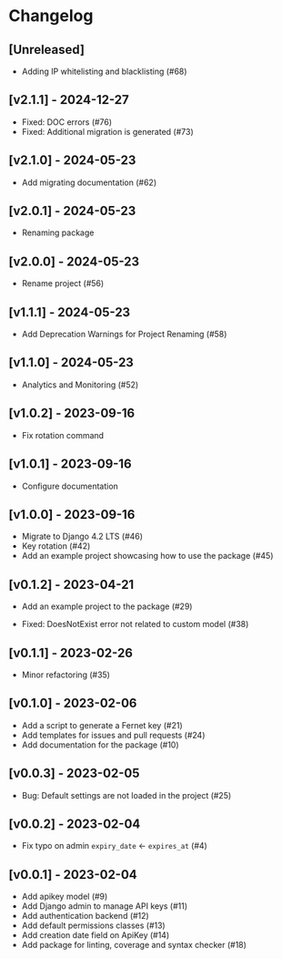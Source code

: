 Changelog
=========

[Unreleased]
------------

- Adding IP whitelisting and blacklisting (#68)

[v2.1.1] - 2024-12-27
------------------

- Fixed:  DOC errors (#76) 
- Fixed: Additional migration is generated (#73) 

[v2.1.0] - 2024-05-23
------------------

- Add migrating documentation (#62)  

[v2.0.1] - 2024-05-23
------------------

- Renaming package

[v2.0.0] - 2024-05-23
------------------

- Rename project (#56)

[v1.1.1] - 2024-05-23
------------------

- Add Deprecation Warnings for Project Renaming (#58)

[v1.1.0] - 2024-05-23
------------------

- Analytics and Monitoring (#52)

[v1.0.2] - 2023-09-16
------------------

- Fix rotation command

[v1.0.1] - 2023-09-16
------------------

- Configure documentation

[v1.0.0] - 2023-09-16
------------------

- Migrate to Django 4.2 LTS (#46)
- Key rotation (#42)
- Add an example project showcasing how to use the package (#45)

[v0.1.2] - 2023-04-21
------------------
- Add an example project to the package (#29)

- Fixed: DoesNotExist error not related to custom model (#38)

[v0.1.1] - 2023-02-26
------------------

- Minor refactoring (#35)

[v0.1.0] - 2023-02-06
------------------
- Add a script to generate a Fernet key (#21)
- Add templates for issues and pull requests (#24)
- Add documentation for the package (#10) 

[v0.0.3] - 2023-02-05
------------------

- Bug: Default settings are not loaded in the project (#25) 

[v0.0.2] - 2023-02-04
------------------

- Fix typo on admin `expiry_date` <- `expires_at` (#4)

[v0.0.1] - 2023-02-04
------------------

- Add apikey model (#9)
- Add Django admin to manage API keys (#11)
- Add authentication backend (#12) 
- Add default permissions classes (#13)
- Add creation date field on ApiKey (#14)
- Add package for linting, coverage and syntax checker (#18)

